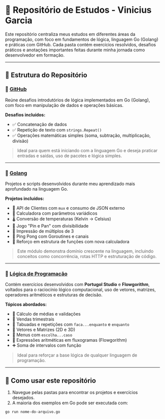 # 🧠 Repositório de Estudos - Vinicius Garcia

Este repositório centraliza meus estudos em diferentes áreas da programação, com foco em fundamentos de lógica, linguagem Go (Golang) e práticas com GitHub. Cada pasta contém exercícios resolvidos, desafios práticos e anotações importantes feitas durante minha jornada como desenvolvedor em formação.

---

## 📂 Estrutura do Repositório

### 📘 [GitHub](./Github)

Reúne desafios introdutórios de lógica implementados em Go (Golang), com foco em manipulação de dados e operações básicas.

**Desafios incluídos:**

- ✅ Concatenação de dados
- ✅ Repetição de texto com `strings.Repeat()`
- ✅ Operações matemáticas simples (soma, subtração, multiplicação, divisão)

> Ideal para quem está iniciando com a linguagem Go e deseja praticar entradas e saídas, uso de pacotes e lógica simples.

---

### 📘 [Golang](./Go%20Developer)

Projetos e scripts desenvolvidos durante meu aprendizado mais aprofundado na linguagem Go.

**Projetos incluídos:**

- 🧾 API de Clientes com `mux` e consumo de JSON externo
- 🧮 Calculadora com parâmetros variádicos
- 🌡️ Conversão de temperaturas (Kelvin → Celsius)
- 🎯 Jogo "Pin e Pan" com divisibilidade
- 🔢 Impressão de múltiplos de 3
- 🏓 Ping Pong com Goroutines e canais
- 🔁 Reforço em estrutura de funções com nova calculadora

> Este módulo demonstra domínio crescente na linguagem, incluindo conceitos como concorrência, rotas HTTP e estruturação de código.

---

### 📘 [Lógica de Programação](./Linhagem%20de%20Programacao)

Contém exercícios desenvolvidos com **Portugol Studio** e **Flowgorithm**, voltados para o raciocínio lógico computacional, uso de vetores, matrizes, operadores aritméticos e estruturas de decisão.

**Tópicos abordados:**

- 📌 Cálculo de médias e validações
- 📌 Vendas trimestrais
- 📌 Tabuadas e repetições com `faca...enquanto` e `enquanto`
- 📌 Vetores e Matrizes (2D e 3D)
- 📌 Menus com `escolha...caso`
- 📌 Expressões aritméticas em fluxogramas (Flowgorithm)
- ➕ Soma de intervalos com função

> Ideal para reforçar a base lógica de qualquer linguagem de programação.

---

## 🚀 Como usar este repositório

1. Navegue pelas pastas para encontrar os projetos e exercícios desejados.
2. A maioria dos exemplos em Go pode ser executada com:

```bash
go run nome-do-arquivo.go
